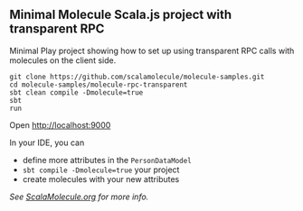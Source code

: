## Minimal Molecule Scala.js project with transparent RPC

Minimal Play project showing how to set up using transparent RPC calls with molecules on the client side.

```
git clone https://github.com/scalamolecule/molecule-samples.git
cd molecule-samples/molecule-rpc-transparent
sbt clean compile -Dmolecule=true
sbt
run
```
Open [http://localhost:9000](http://localhost:9000)

In your IDE, you can
- define more attributes in the `PersonDataModel`
- `sbt compile -Dmolecule=true` your project
- create molecules with your new attributes


_See [ScalaMolecule.org](http://scalamolecule.org) for more info._